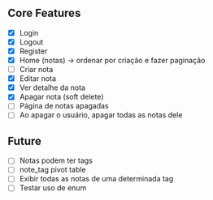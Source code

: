 ## Core Features

-   [x] Login
-   [x] Logout
-   [x] Register
-   [x] Home (notas) -> ordenar por criação e fazer paginação
-   [ ] Criar nota
-   [x] Editar nota
-   [x] Ver detalhe da nota
-   [x] Apagar nota (soft delete)
-   [ ] Página de notas apagadas
-   [ ] Ao apagar o usuário, apagar todas as notas dele

## Future

-   [ ] Notas podem ter tags
-   [ ] note_tag pivot table
-   [ ] Exibir todas as notas de uma determinada tag
-   [ ] Testar uso de enum
